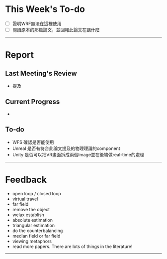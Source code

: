# This Week's To-do
- [ ] 證明WRF無法在這裡使用
- [ ] 閱讀原本的那篇論文，並回報此論文在講什麼
---
# Report
## Last Meeting's Review
- 提及
## Current Progress
- 
## To-do
- WFS 確認是否能使用
- Unreal 是否有符合此論文提及的物理理論的component
- Unity 是否可以把VR畫面拆成兩個Image並在後端做real-time的處理
---
# Feedback
- open loop / closed loop
- virtual travel
- far field
- remove the object
- welax establish
- absolute estimation
- triangular estimation
- do the counterbalancing
- median field or far field
- viewing metaphors
- read more papers. There are lots of things in the literature!
---
